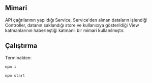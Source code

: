 ## Mimari

API çağrılarının yapıldığı Service, Service'den alınan dataların işlendiği Controller, datanın saklandığı store ve kullanıcıya gösterildiği View katmanlarının haberleştiği katmanlı bir mimari kullanılmıştır.

## Çalıştırma

Terminalden:

```sh
npm i
```
```sh
npm start
```
